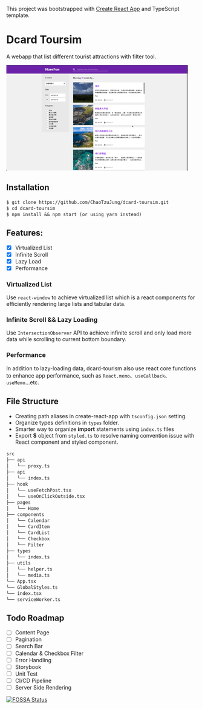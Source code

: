 This project was bootstrapped with [Create React App](https://github.com/facebook/create-react-app) and TypeScript template.

# Dcard Toursim
A webapp that list different tourist attractions with filter tool. 

![image](./assets/dcard-toursim.gif)

## Installation

```shell
$ git clone https://github.com/ChaoTzuJung/dcard-toursim.git
$ cd dcard-toursim
$ npm install && npm start (or using yarn instead)
```

## Features:
  - [X] Virtualized List
  - [X] Infinite Scroll
  - [X] Lazy Load
  - [X] Performance

### Virtualized List
Use `react-window` to achieve virtualized list which is a react components for efficiently rendering large lists and tabular data.

### Infinite Scroll && Lazy Loading
Use `IntersectionObserver` API to achieve infinite scroll and only load more data while scrolling to current bottom boundary.

### Performance
In addition to lazy-loading data, dcard-tourism also use react core functions to enhance app performance, such as `React.memo`、`useCallback`、`useMemo`...etc.

## File Structure
- Creating path aliases in create-react-app with `tsconfig.json` setting.
- Organize types definitions in `types` folder.
- Smarter way to organize **import** statements using `index.ts` files
- Export **S** object from `styled.ts` to resolve naming convention issue with React component and styled component.
```
src
├── api
│   └── proxy.ts
├── api
│   └── index.ts
├── hook
│   └── useFetchPost.tsx
│   └── useOnClickOutside.tsx
├── pages
│   └── Home
├── components
│   └── Calendar
│   └── CardItem
│   └── CardList
│   └── Checkbox
│   └── Filter
├── types
│   └── index.ts
├── utils
│   └── helper.ts
│   └── media.ts
└── App.tsx
└── GlobalStyles.ts
└── index.tsx
└── serviceWorker.ts
```

## Todo Roadmap
  - [ ] Content Page
  - [ ] Pagination
  - [ ] Search Bar
  - [ ] Calendar & Checkbox Filter
  - [ ] Error Handling
  - [ ] Storybook
  - [ ] Unit Test
  - [ ] CI/CD Pipeline
  - [ ] Server Side Rendering

[![FOSSA Status](https://app.fossa.com/api/projects/git%2Bgithub.com%2Fkylemocode%2Fdcard-reader.svg?type=large)](https://app.fossa.com/projects/git%2Bgithub.com%2Fkylemocode%2Fdcard-reader?ref=badge_large)